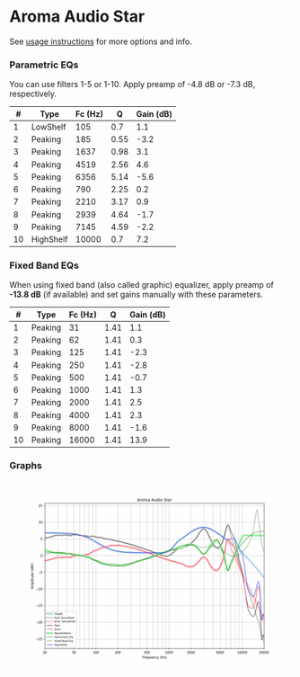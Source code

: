# Aroma Audio Star
See [usage instructions](https://github.com/jaakkopasanen/AutoEq#usage) for more options and info.

### Parametric EQs
You can use filters 1-5 or 1-10. Apply preamp of -4.8 dB or -7.3 dB, respectively.

|   # | Type      |   Fc (Hz) |    Q |   Gain (dB) |
|-----|-----------|-----------|------|-------------|
|   1 | LowShelf  |       105 | 0.7  |         1.1 |
|   2 | Peaking   |       185 | 0.55 |        -3.2 |
|   3 | Peaking   |      1637 | 0.98 |         3.1 |
|   4 | Peaking   |      4519 | 2.56 |         4.6 |
|   5 | Peaking   |      6356 | 5.14 |        -5.6 |
|   6 | Peaking   |       790 | 2.25 |         0.2 |
|   7 | Peaking   |      2210 | 3.17 |         0.9 |
|   8 | Peaking   |      2939 | 4.64 |        -1.7 |
|   9 | Peaking   |      7145 | 4.59 |        -2.2 |
|  10 | HighShelf |     10000 | 0.7  |         7.2 |

### Fixed Band EQs
When using fixed band (also called graphic) equalizer, apply preamp of **-13.8 dB** (if available) and set gains manually with these parameters.

|   # | Type    |   Fc (Hz) |    Q |   Gain (dB) |
|-----|---------|-----------|------|-------------|
|   1 | Peaking |        31 | 1.41 |         1.1 |
|   2 | Peaking |        62 | 1.41 |         0.3 |
|   3 | Peaking |       125 | 1.41 |        -2.3 |
|   4 | Peaking |       250 | 1.41 |        -2.8 |
|   5 | Peaking |       500 | 1.41 |        -0.7 |
|   6 | Peaking |      1000 | 1.41 |         1.3 |
|   7 | Peaking |      2000 | 1.41 |         2.5 |
|   8 | Peaking |      4000 | 1.41 |         2.3 |
|   9 | Peaking |      8000 | 1.41 |        -1.6 |
|  10 | Peaking |     16000 | 1.41 |        13.9 |

### Graphs
![](./Aroma%20Audio%20Star.png)
